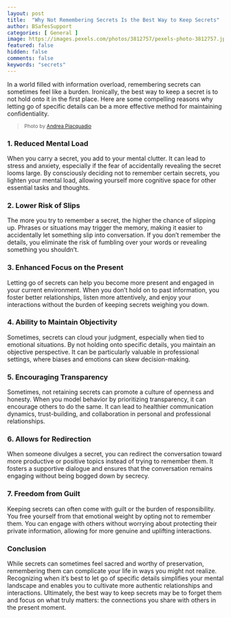 ```yaml
---
layout: post
title:  "Why Not Remembering Secrets Is the Best Way to Keep Secrets"
author: BSafesSupport
categories: [ General ]
image: https://images.pexels.com/photos/3812757/pexels-photo-3812757.jpeg?auto=compress&cs=tinysrgb&w=1260&h=750&dpr=2
featured: false 
hidden: false
comments: false
keywords: "secrets"
---
```


In a world filled with information overload, remembering secrets can sometimes feel like a burden. Ironically, the best way to keep a secret is to not hold onto it in the first place. Here are some compelling reasons why letting go of specific details can be a more effective method for maintaining confidentiality.

> <sup>Photo by <a href="https://www.pexels.com/photo/woman-in-gray-tank-top-3812757/">Andrea Piacquadio</a></sup>

### 1. Reduced Mental Load

When you carry a secret, you add to your mental clutter. It can lead to stress and anxiety, especially if the fear of accidentally revealing the secret looms large. By consciously deciding not to remember certain secrets, you lighten your mental load, allowing yourself more cognitive space for other essential tasks and thoughts.

### 2. Lower Risk of Slips

The more you try to remember a secret, the higher the chance of slipping up. Phrases or situations may trigger the memory, making it easier to accidentally let something slip into conversation. If you don’t remember the details, you eliminate the risk of fumbling over your words or revealing something you shouldn’t.

### 3. Enhanced Focus on the Present

Letting go of secrets can help you become more present and engaged in your current environment. When you don’t hold on to past information, you foster better relationships, listen more attentively, and enjoy your interactions without the burden of keeping secrets weighing you down.

### 4. Ability to Maintain Objectivity

Sometimes, secrets can cloud your judgment, especially when tied to emotional situations. By not holding onto specific details, you maintain an objective perspective. It can be particularly valuable in professional settings, where biases and emotions can skew decision-making.

### 5. Encouraging Transparency

Sometimes, not retaining secrets can promote a culture of openness and honesty. When you model behavior by prioritizing transparency, it can encourage others to do the same. It can lead to healthier communication dynamics, trust-building, and collaboration in personal and professional relationships.

### 6. Allows for Redirection

When someone divulges a secret, you can redirect the conversation toward more productive or positive topics instead of trying to remember them. It fosters a supportive dialogue and ensures that the conversation remains engaging without being bogged down by secrecy.

### 7. Freedom from Guilt

Keeping secrets can often come with guilt or the burden of responsibility. You free yourself from that emotional weight by opting not to remember them. You can engage with others without worrying about protecting their private information, allowing for more genuine and uplifting interactions.

### Conclusion

While secrets can sometimes feel sacred and worthy of preservation, remembering them can complicate your life in ways you might not realize. Recognizing when it’s best to let go of specific details simplifies your mental landscape and enables you to cultivate more authentic relationships and interactions. Ultimately, the best way to keep secrets may be to forget them and focus on what truly matters: the connections you share with others in the present moment.